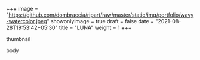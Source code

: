 +++
image = "https://github.com/dombraccia/ripart/raw/master/static/img/portfolio/wavy-watercolor.jpeg"
showonlyimage = true
draft = false
date = "2021-08-28T19:53:42+05:30"
title = "LUNA"
weight = 1
+++

thumbnail

<!--more-->

body


